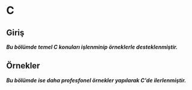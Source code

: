 # C

## Giriş
***Bu bölümde temel C konuları işlenminip örneklerle desteklenmiştir.***

## Örnekler
***Bu bölümde ise daha profesfonel örnekler yapılarak C'de ilerlenmiştir.***
